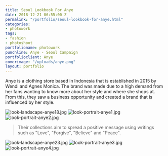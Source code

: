 ```yaml
---
title: Seoul Lookbook For Anye
date: 2018-12-21 06:55:00 Z
permalink: "/portfolio/seoul-lookbook-for-anye.html"
categories:
- photowork
tags:
- fashion
- photoshoot
portfolioname: photowork
punchline: Anye - Seoul Campaign
portfolioclient: Anye
coverimage: "/uploads/anye.png"
layout: portfolio
---
```


Anye is a clothing store based in Indonesia that is established in 2015 by Wendi and Agnes Monica. The brand was made due to a high demand from her fans wanting to know more about her style and where she shops at. From this, they saw a business opportunity and created a brand that is influenced by her style.

![look-landscape-anye18.jpg](/uploads/look-landscape-anye18.jpg)
![look-portrait-anye1.jpg](/uploads/look-portrait-anye1.jpg)![look-portrait-anye2.jpg](/uploads/look-portrait-anye2.jpg)

>Their collections aim to spread a positive message using writings such as "Love", "Forgive", "Believe" and "Peace".

![look-landscape-anye23.jpg](/uploads/look-landscape-anye23.jpg)
![look-portrait-anye3.jpg](/uploads/look-portrait-anye3.jpg)![look-portrait-anye4.jpg](/uploads/look-portrait-anye4.jpg)
